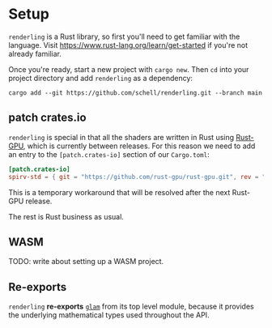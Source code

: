 # Setup

`renderling` is a Rust library, so first you'll need to get familiar with the
language. Visit <https://www.rust-lang.org/learn/get-started> if you're not
already familiar.

Once you're ready, start a new project with `cargo new`.
Then `cd` into your project directory and add `renderling` as a dependency:

```
cargo add --git https://github.com/schell/renderling.git --branch main
```

## patch crates.io

`renderling` is special in that all the shaders are written in Rust using
[Rust-GPU](https://rust-gpu.github.io/), which is currently between
releases. For this reason we need to add an entry to the `[patch.crates-io]`
section of our `Cargo.toml`:

```toml
[patch.crates-io]
spirv-std = { git = "https://github.com/rust-gpu/rust-gpu.git", rev = "de03e8d" }  
```

This is a temporary workaround that will be resolved after the next Rust-GPU
release.

The rest is Rust business as usual.

## WASM

TODO: write about setting up a WASM project.

## Re-exports

`renderling` **re-exports** [`glam`][glam] from its top level module,
because it provides the underlying mathematical types used throughout the API.

[glam]: https://crates.io/crates/glam

